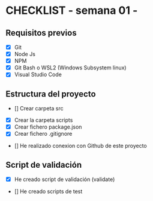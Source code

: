 # CHECKLIST - semana 01 -

## Requisitos previos
- [x] Git
- [x] Node Js
- [x] NPM
- [x] Git Bash o WSL2 (Windows Subsystem linux)
- [x] Visual Studio Code

## Estructura del proyecto
- [] Crear carpeta src
- [x] Crear la carpeta scripts
- [x] Crear fichero package.json
- [x] Crear fichero .gitignore
- [] He realizado conexion con Github de este proyecto


## Script de validación
- [x] He creado script de validación (validate)
- [] He creado scripts de test